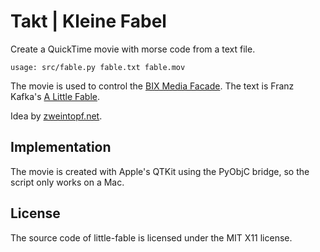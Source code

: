 Takt | Kleine Fabel
===================

Create a QuickTime movie with morse code from a text file.

	usage: src/fable.py fable.txt fable.mov

The movie is used to control the
[BIX Media Facade](http://www.museum-joanneum.at/en/kunsthaus/bix-media-facade).
The text is Franz Kafka's [A Little Fable](http://de.wikipedia.org/wiki/Kleine_Fabel).

Idea by [zweintopf.net](http://www.zweintopf.net/).


Implementation
--------------
The movie is created with Apple's QTKit using the PyObjC bridge, so the script
only works on a Mac.


License
-------

The source code of little-fable is licensed under the MIT X11 license.
